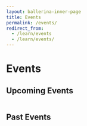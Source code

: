 ```yaml
---
layout: ballerina-inner-page
title: Events
permalink: /events/
redirect_from:
  - /learn/events
  - /learn/events/
---
```


<script src="/js/events.js"></script>
<link rel="stylesheet" href="/css/events-page.css">

<h1>Events</h1>

<!-- <h2>No upcoming events</h2> -->

<!-- ## Meetups -->

<!-- <table class="cEventTable cMeetupsList">
 <tr>
    <td class="cEventDateContainer"><span class="cEventDate">January 21, 2019 </span>6:30 PM to 8:30 PM
            <p class="cEventLocation">1061 Budapest, Paulay Ede u. 12. Budapest</p>
        </td>
        <td class="cEventDetail"><a target="_blank" href="https://www.meetup.com/Microservices-Budapest-Meetup/events/257128863/"><h4> Microservices Meetup</h4></a>
      </td>
        <td class="cEventURL"><a class="cEventRegistration" href="https://www.meetup.com/Microservices-Budapest-Meetup/events/257128863/" target="_blank">Register Now</a></td>
</tr>

</table>  -->

<!-- ## No upcoming events -->

<h2>Upcoming Events</h2>


<table class="cEventTable cConferencesList" style="width:100%;">
                <tr class="event-expiry" style="display:none" data-expiry="May 06, 2020 12:00:00">
                    <td class="cEventDateContainer"><span class="cEventDate">May 4 - 6, 2020</span>
                      <p class="cEventLocation">São Paulo, Brazil</p>
                      </td>
                      <td class="cEventDetail"><a target="_blank" href="https://qconsp.com/"><h4>QCon São Paulo</h4></a>
                        <h5></h5>
                            <b>Nuwan Bandara,</b> Senior Director - Solutions Architecture, WSO2
                 </td>
               <td class="cEventURL"><a class="cEventRegistration" href="https://qconsp.com/schedule/sp2020/tabular" target="_blank">More Info</a></td> 
                  </tr>
                  <tr class="event-expiry" style="display:none" data-expiry="May 28, 2020 12:00:00">
                    <td class="cEventDateContainer"><span class="cEventDate">May 28, 2020</span>
                      <p class="cEventLocation">San Diego, California, USA</p>
                      </td>
                      <td class="cEventDetail"><a target="_blank" href="https://www.meetup.com/San-Diego-Cloud-Native-Computing-Meetup"><h4>San Diego Cloud Native Computing Meetup</h4></a>
                        <h5>Ballerina – An Open-Source, Cloud-Native Programming Language for Microservices</h5>
                        <b>Anjana Fernando,</b> Director of Developer Relations, WSO2
                 </td>
               <td class="cEventURL"><a class="cEventRegistration" href="https://www.meetup.com/San-Diego-Cloud-Native-Computing-Meetup/events/268618473/" target="_blank">More Info</a></td> 
                  </tr>
                    <tr class="event-expiry" style="display:none" data-expiry="June 24, 2020 12:00:00">
                    <td class="cEventDateContainer"><span class="cEventDate">June 22 - 24, 2020</span>
                      <p class="cEventLocation">Austin, Texas, USA</p>
                      </td>
                      <td class="cEventDetail"><a target="_blank" href="https://events.linuxfoundation.org/open-source-summit-north-america/"><h4>Open Source Summit + Embedded Linux Conference North America 2020</h4></a>
                        <h5>Code to Kubernetes: Languages of Infrastructure</h5>
                            <b>Sameera Jayasoma,</b> Senior Director, WSO2
                 </td>
               <td class="cEventURL"><a class="cEventRegistration" href="https://conferences.oreilly.com/oscon/oscon-or/public/content/about" target="_blank">More Info</a></td> 
                  </tr>
                    <tr class="event-expiry" style="display:none" data-expiry="July 16, 2020 12:00:00">
                    <td class="cEventDateContainer"><span class="cEventDate">July 13 - 16, 2020</span>
                      <p class="cEventLocation">Portland, Oregano, USA</p>
                      </td>
                      <td class="cEventDetail"><a target="_blank" href="https://conferences.oreilly.com/oscon/oscon-or"><h4>O'Reilly Open Source Software Conference</h4></a>
                      <h5>Intensely Simplify Your Microservices Development with Ballerina</h5>
                        <b>Sameera Jayasoma,</b> Senior Director, WSO2
                 </td>
               <td class="cEventURL"><a class="cEventRegistration" href="https://events.linuxfoundation.org/open-source-summit-north-america/program/schedule-at-a-glance/" target="_blank">More Info</a></td> 
                  </tr>
                  <tr class="event-expiry" style="display:none" data-expiry="May 05, 2020 12:00:00">
                    <td class="cEventDateContainer"><span class="cEventDate">September 28 - 29, 2020</span>
                      <p class="cEventLocation">Seattle, Washington, USA</p>
                      </td>
                      <td class="cEventDetail"><a target="_blank" href="https://www.developerweek.com/CloudEdition/"><h4>DeveloperWeek Seattle: Cloud Edition</h4></a>
                        <h5>Code to Kubernetes: Languages of Infrastructure</h5>
                            <b>Sameera Jayasoma,</b> Senior Director, WSO2
                 </td>
               <td class="cEventURL"><a class="cEventRegistration" href="https://qconsp.com/schedule/sp2020/tabular" target="_blank">More Info</a></td> 
                  </tr>
  
                  
</table>

<h2>Past Events</h2>


<table class="cEventTable cConferencesList" style="width:100%;">
                      <tr class="event-expiry" style="display:none" data-expiry="">
                    <td class="cEventDateContainer"><span class="cEventDate">March 26, 2020</span>
                      <p class="cEventLocation">Vilnius, Lithuania</p>
                      </td>
                      <td class="cEventDetail"><a target="_blank" href="https://devopspro.lt/"><h4>DevOps Pro Europe 2020</h4></a>
                          <h5>[Talk] Code to Cloud</h5>
                           <b>Lakmal Warusawithana,</b> Senior Director of Developer Relations, WSO2
                 </td>
               <td class="cEventURL"><a class="cEventRegistration" href="https://www.youtube.com/watch?v=5IXPMlAUqrU&list=PLqYhGsQ9iSEpaZPFQwT4AJNXvp0id4NSo&index=26&t=0s" target="_blank">View Video</a></td> 
                  </tr>
                      <tr class="event-expiry" style="display:none" data-expiry="">
                    <td class="cEventDateContainer"><span class="cEventDate">March 25, 2020</span>
                      <p class="cEventLocation">Vilnius, Lithuania</p>
                      </td>
                      <td class="cEventDetail"><a target="_blank" href="https://devopspro.lt/"><h4>DevOps Pro Europe 2020</h4></a>
                          <h5>[Talk] Ballerina: The Cloud-Native and DevOps Friendly Programming Language</h5>
                           <b>Anjana Fernando,</b> Director of Developer Relations, WSO2
                 </td>
               <td class="cEventURL"><a class="cEventRegistration" href="https://www.youtube.com/watch?v=RezJDgTaZSg&list=PLqYhGsQ9iSEpaZPFQwT4AJNXvp0id4NSo&index=12&t=0s" target="_blank">View Video</a></td> 
                  </tr>
                      <tr class="event-expiry" style="display:none" data-expiry="">
                    <td class="cEventDateContainer"><span class="cEventDate">March 24, 2020</span>
                      <p class="cEventLocation">Vilnius, Lithuania</p>
                      </td>
                      <td class="cEventDetail"><a target="_blank" href="https://devopspro.lt/"><h4>DevOps Pro Europe 2020</h4></a>
                          <h5>[Workshop] Ballerina: Cloud Native Middleware as a Programming Language</h5>
                           <b>Anjana Fernando,</b> Director of Developer Relations, WSO2
                 </td>
               <td class="cEventURL"><a class="cEventRegistration" href="https://github.com/lafernando/ballerina-cloud-native-middleware-workshop" target="_blank">View Code</a></td> 
                  </tr>
                        <tr class="event-expiry" style="display:none" data-expiry="">
                    <td class="cEventDateContainer"><span class="cEventDate">March 10, 2020</span>
                      <p class="cEventLocation">San Jose, California, USA</p>
                      </td>
                      <td class="cEventDetail"><a target="_blank" href="https://www.meetup.com/Kubernetes-for-Developers"><h4>Kubernetes for Developers Meetup</h4></a>
                          <h5>Ballerinas & Zebras in Kubernetes</h5>
                        <b>Lakmal Warusawithana,</b> Senior Director of Developer Relations, WSO2
                 </td>
               <td class="cEventURL"><a class="cEventRegistration" href="https://primetime.bluejeans.com/a2m/events/playback/dc1fb3a9-a03b-48ac-aa56-8314d0b85f79" target="_blank">View Video</a></td> 
                  </tr>
                    <tr class="event-expiry" style="display:none" data-expiry="">
                    <td class="cEventDateContainer"><span class="cEventDate">February 12 - 16, 2020</span>
                      <p class="cEventLocation">San Francisco, California, USA</p>
                      </td>
                      <td class="cEventDetail"><a target="_blank" href="https://www.developerweek.com/"><h4>DeveloperWeek 2020</h4></a>
                          <h5>Conquering Network-Distributed Applications Using the Ballerina Programming Language</h5>
                        <b>Anjana Fernando,</b> Director of Developer Relations, WSO2
                 </td>
               <td class="cEventURL"><a class="cEventRegistration" href="https://www.slideshare.net/BallerinaLang/developerweek-2020-conquering-network-distributed-applications-using-ballerina" target="_blank">View Slides</a></td> 
                  </tr>
                  <tr class="event-expiry" style="display:none" data-expiry="">
                    <td class="cEventDateContainer"><span class="cEventDate">December 12, 2019</span>
                      <p class="cEventLocation">Mountain View, California, USA</p>
                      </td>
                      <td class="cEventDetail"><a target="_blank" href="https://www.meetup.com/Silicon-Valley-Cloud-Native-and-Kubernetes-Meetup/events/265530711/"><h4>Cloud-Native and Kubernetes Meetup in Silicon Valley</h4></a>
                          <h5>An Introduction to the Ballerina Programming Language</h5>
                        <b>Anjana Fernando,</b> Director of Developer Relations - CTO Office, WSO2
                 </td>
               <td class="cEventURL"><a class="cEventRegistration" href="https://www.slideshare.net/BallerinaLang/cloudnative-and-kubernetes-meetup-in-silicon-valley-ballerina-cloud-native-programming-language" target="_blank">View Slides</a></td> 
                  </tr>
                  <tr class="event-expiry" style="display:none" data-expiry="">
                    <td class="cEventDateContainer"><span class="cEventDate">December 10 - 11, 2019</span>
                      <p class="cEventLocation">Paris, France</p>
                      </td>
                      <td class="cEventDetail"><a target="_blank" href="https://www.opensourcesummit.paris/"><h4>Paris Open Source Summit</h4></a>
                          <h5>Ballerina - A Modern Cloud-based Open Source Programming Language</h5>
                           <b>Paul Fremantle,</b> CTO and Co-founder, WSO2
                 </td>
               <td class="cEventURL"><a class="cEventRegistration" href="https://www.opensourcesummit.paris/" target="_blank">More Info</a></td> 
                  </tr>
                  <tr class="event-expiry" style="display:none" data-expiry="">
                    <td class="cEventDateContainer"><span class="cEventDate">December 5, 2019</span>
                      <p class="cEventLocation">San Jose, California, USA</p>
                      </td>
                      <td class="cEventDetail"><a target="_blank" href="https://www.meetup.com/downtown-san-jose-devops/events/265982303/"><h4>Downtown San Jose DevOps Meetup</h4></a>
                          <h5>Ballerina - A Programming Language for Cloud and DevOps</h5>
                        <b>Anjana Fernando,</b> Director of Developer Relations - CTO Office, WSO2
                 </td>
               <td class="cEventURL"><a class="cEventRegistration" href="https://www.slideshare.net/BallerinaLang/downtown-san-jose-devops-meetup-ballerina-a-programming-language-for-cloud-and-devops-221963732" target="_blank">View Slides</a></td> 
                  </tr>
                  <tr class="event-expiry" style="display:none" data-expiry="">
                    <td class="cEventDateContainer"><span class="cEventDate">November 7, 2019</span>
                      <p class="cEventLocation">London, UK</p>
                      </td>
                      <td class="cEventDetail"><a target="_blank" href="https://wso2.com/integration-summit/london-2019/"><h4>WSO2 Summit London</h4></a>
                          <h5>Ballerina — Cloud-native Middleware as a Programming Language</h5>
                        <b>Mauro Niewolski,</b> Senior Solutions Engineer, WSO2
                 </td>
               <td class="cEventURL"><a class="cEventRegistration" href="https://wso2.com/library/summit/2019/11/wso2-integration-summit-london-2019-ballerina-cloud-native-middleware-as-a-programming-language/" target="_blank">View Video</a></td> 
                  </tr>
                  <tr class="event-expiry" style="display:none" data-expiry="">
                    <td class="cEventDateContainer"><span class="cEventDate">November 5 - 7, 2019</span>
                      <p class="cEventLocation">Austin, Texas, USA</p>
                      </td>
                      <td class="cEventDetail"><a target="_blank" href="https://developerweekaustin2019.sched.com/"><h4>DeveloperWeek Austin</h4></a>
                          <h5>Microservices in Practice with Ballerina, Kubernetes and Istio</h5>
                        <b>Lakmal Warusawithana,</b> Senior Director of Developer Relations - CTO Office, WSO2
                 </td>
               <td class="cEventURL"><a class="cEventRegistration" href="https://www.slideshare.net/BallerinaLang/developerweek-austin-2019-microservices-in-practice-with-ballerina-kubernetes-and-istio" target="_blank">View Slides</a></td> 
                  </tr>
                  <tr class="event-expiry" style="display:none" data-expiry="">
                    <td class="cEventDateContainer"><span class="cEventDate">November 5, 2019</span>
                      <p class="cEventLocation">Bern, Switzerland</p>
                      </td>
                      <td class="cEventDetail"><a target="_blank" href="https://wso2.com/integration-summit/bern-2019/"><h4>WSO2 Summit Bern</h4></a>
                          <h5>Ballerina — Cloud-native Middleware as a Programming Language</h5>
                        <b>Paul Fremantle,</b> CTO and Co-founder, WSO2
                 </td>
               <td class="cEventURL"><a class="cEventRegistration" href="https://www.slideshare.net/wso2.org/wso2-integration-summit-bern-2019-ballerina-cloudnative-middleware-as-a-programming-language" target="_blank">View Slides</a></td> 
                  </tr>
                  <tr class="event-expiry" style="display:none" data-expiry="">
                    <td class="cEventDateContainer"><span class="cEventDate">November 5, 2019</span>
                      <p class="cEventLocation">Colombo, Sri Lanka</p>
                      </td>
                      <td class="cEventDetail"><a target="_blank" href="https://www.meetup.com/java-colombo/events/265738162/"><h4>Java Colombo Meetup</h4></a>
                          <h5>The better java for Java microservice developers</h5>
                        <b>Sanjiva Weerawarana,</b> Founder and CEO, WSO2
                 </td>
               <td class="cEventURL"><a class="cEventRegistration" href="https://www.youtube.com/watch?v=tZwOl01x8TU" target="_blank">View Video</a></td>
                  </tr>
                  <tr class="event-expiry" style="display:none" data-expiry="">
                    <td class="cEventDateContainer"><span class="cEventDate">October 8 - 10, 2019</span>
                      <p class="cEventLocation">San Jose, California, USA</p>
                      </td>
                      <td class="cEventDetail"><a target="_blank" href="https://apiworld.co/"><h4>API World</h4></a>
                          <h5>Efficient Microservices Deployment Pipelines</h5>
                        <b>Anjana Fernando,</b> Director of Developer Relations - CTO Office, WSO2
                 </td>
               <td class="cEventURL"><a class="cEventRegistration" href="https://files.devnetwork.cloud/APIWorld/presentations/2019/Anjana_Fernando.pdf" target="_blank">View Slides</a></td>
                  </tr>
                  <tr class="event-expiry" style="display:none" data-expiry="">
                    <td class="cEventDateContainer"><span class="cEventDate">October 8, 2019</span>
                      <p class="cEventLocation">San Francisco, California, USA</p>
                      </td>
                      <td class="cEventDetail"><a target="_blank" href="https://wso2.com/integration-summit/sanfrancisco-2019/"><h4>WSO2 Summit San Francisco</h4></a>
                          <h5>Ballerina — Cloud-native Middleware as a Programming Language</h5>
                        <b>Sameera Jayasoma,</b> Senior Director, WSO2
                 </td>
               <td class="cEventURL"><a class="cEventRegistration" href="https://wso2.com/library/summit/2019/10/wso2-integration-summit-sanfrancisco-2019-ballerina-cloud-native-middleware-as-a-programming-language/" target="_blank">View Video</a></td>
                  </tr>
                  <tr class="event-expiry" style="display:none" data-expiry="">
                    <td class="cEventDateContainer"><span class="cEventDate">September 26, 2019</span>
                      <p class="cEventLocation">Columbus, USA</p>
                      </td>
                      <td class="cEventDetail"><a target="_blank" href="https://www.meetup.com/columbus-microservices/events/264064167/"><h4>Columbus Microservices Meetup</h4></a>
                          <h5>Effective Microservices Development with Ballerina</h5>
                        <b>Anjana Fernando,</b> Director of Developer Relations - CTO Office, WSO2
                 </td>
               <td class="cEventURL"><a class="cEventRegistration" href="https://www.slideshare.net/lafernando/effective-microservices-development-with-ballerina" target="_blank">View Slides</a></td>
                  </tr>
                  <tr class="event-expiry" style="display:none" data-expiry="">
                    <td class="cEventDateContainer"><span class="cEventDate">September 26, 2019</span>
                      <p class="cEventLocation">Columbus, USA</p>
                      </td>
                      <td class="cEventDetail"><a target="_blank" href="https://www.meetup.com/columbus-microservices/events/264064167/"><h4>Columbus Microservices Meetup</h4></a>
                          <h5>Ballerina in Real-World Use-Case</h5>
                        <b>Glenn Donaldson & Jim Kittle,</b> Ohio State University
                 </td>
               <td class="cEventURL"><a class="cEventRegistration" href="https://www.slideshare.net/secret/AW4Gz2reZ0xNW" target="_blank">View Slides</a></td>
                  </tr>
                  <tr class="event-expiry" style="display:none" data-expiry="">
                    <td class="cEventDateContainer"><span class="cEventDate">September 24, 2019</span>
                      <p class="cEventLocation">New York, USA</p>
                      </td>
                      <td class="cEventDetail"><a target="_blank" href="https://wso2.com/integration-summit/newyork-2019/"><h4>WSO2 Summit New York</h4></a>
                          <h5>Ballerina - Cloud Native Middleware as a Programming Language</h5>
                        <b>Lakmal Warusawithana,</b> Senior Director of Developer Relations - CTO Office, WSO2
                 </td>
               <td class="cEventURL"><a class="cEventRegistration" href="https://www.slideshare.net/wso2.org/wso2-integration-summit-new-york-2019-ballerina-cloud-native-middleware-as-a-programming-language" target="_blank">View Slides</a></td>
                  </tr>
                  <tr class="event-expiry" style="display:none" data-expiry="">
                    <td class="cEventDateContainer"><span class="cEventDate">September 9 - 12, 2019</span>
                      <p class="cEventLocation">Las Vegas, Nevada, USA</p>
                      </td>
                      <td class="cEventDetail"><a target="_blank" href="https://apachecon.com/acna19/s/#/schedule"><h4>ApacheCon North America 2019</h4></a>
                          <h5>Ballerina - Re-inventing Middleware in a Programming Language</h5>
                        <b>Paul Fremantle,</b> CTO and Co-founder, WSO2
                 </td>
               <td class="cEventURL"><a class="cEventRegistration" href="https://www.slideshare.net/BallerinaLang/apachecon-na-2019-reinventing-middleware-in-a-programming-language" target="_blank">View Slides</a></td>
                  </tr>
                  <tr class="event-expiry" style="display:none" data-expiry="">
                    <td class="cEventDateContainer"><span class="cEventDate">September 9 - 12, 2019</span>
                      <p class="cEventLocation">Las Vegas, Nevada, USA</p>
                      </td>
                      <td class="cEventDetail"><a target="_blank" href="https://apachecon.com/acna19/s/#/schedule"><h4>ApacheCon North America 2019</h4></a>
                          <h5>Conquering Network Distributed Applications Using the Ballerina Programming Language</h5>
                        <b>Anjana Fernando,</b> Director of Developer Relations - CTO Office, WSO2
                 </td>
               <td class="cEventURL"><a class="cEventRegistration" href="https://www.slideshare.net/BallerinaLang/apachecon-na-2019-conquering-network-distributed-applications-using-the-ballerina-programming-language" target="_blank">View Slides</a></td>
                  </tr>
                  
</table>

<!--## Meetups

<table class="cEventTable cMeetupsList" style="width:100%;">
<tr data-expiry="December 12, 2019 12:00:00">
<td class="cEventDateContainer"><span class="cEventDate">December 12
 </span>
    <p class="cEventLocation">Mountain View, California
</p>
</td>
<td class="cEventDetail"><a target="_blank" href="https://www.meetup.com/Silicon-Valley-Cloud-Native-and-Kubernetes-Meetup/events/265530711/"><h4>Cloud-Native and Kubernetes Meetup in Silicon Valley</h4></a>
<h5>An Introduction to the Ballerina Programming Language </h5>
 <b>Anjana Fernando,</b>  Director of Developer Relations - CTO Office, WSO2

</td>
<td class="cEventURL"><a class="cEventRegistration" href="https://www.meetup.com/Silicon-Valley-Cloud-Native-and-Kubernetes-Meetup/events/265530711/" target="_blank">Register Now</a></td>
</tr>
</table> -->

<style>
.navbar-nav > li.cActive > a {
  color: rgb(87, 89, 93) !important;
}

.navbar-nav > li#Eventsli a  {
  color: #20b6b0 !important;
}
</style>
